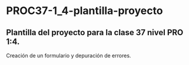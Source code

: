 # PROC37-1_4-plantilla-proyecto
## Plantilla del proyecto para la clase 37 nivel PRO 1:4.
Creación de un formulario y depuración de errores.
